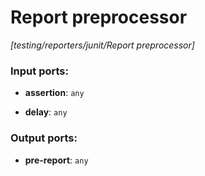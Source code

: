 # Report preprocessor

_[testing/reporters/junit/Report preprocessor]_

### Input ports:

* __assertion__: ` any `


* __delay__: ` any `

### Output ports:

* __pre-report__: ` any `

